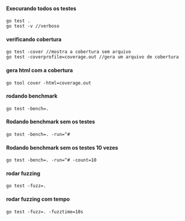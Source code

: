 #### Execurando todos os testes

```shell
go test . 
go test -v //verboso
```

#### verificando cobertura

```shell
go test -cover //mostra a cobertura sem arquivo
go test -coverprofile=coverage.out //gera um arquivo de cobertura
```

#### gera html com a cobertura

```shell
go tool cover -html=coverage.out
```

#### rodando benchmark

```shell
go test -bench=.
```

#### Rodando benchmark sem os testes

```shell
go test -bench=. -run=^#
```

#### Rodando benchmark sem os testes 10 vezes

```shell
go test -bench=. -run=^# -count=10
```

#### rodar fuzzing

```shell
go test -fuzz=.
```

#### rodar fuzzing com tempo

```shell
go test -fuzz=. -fuzztime=10s
```